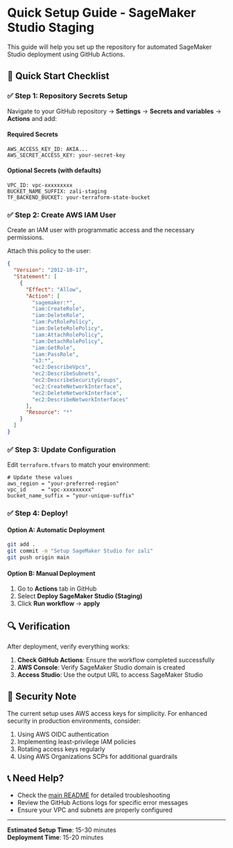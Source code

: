 # Quick Setup Guide - SageMaker Studio Staging

This guide will help you set up the repository for automated SageMaker Studio deployment using GitHub Actions.

## 🚀 Quick Start Checklist

### ✅ Step 1: Repository Secrets Setup

Navigate to your GitHub repository → **Settings** → **Secrets and variables** → **Actions** and add:

#### Required Secrets
```
AWS_ACCESS_KEY_ID: AKIA...
AWS_SECRET_ACCESS_KEY: your-secret-key
```

#### Optional Secrets (with defaults)
```
VPC_ID: vpc-xxxxxxxxx
BUCKET_NAME_SUFFIX: zali-staging
TF_BACKEND_BUCKET: your-terraform-state-bucket
```

### ✅ Step 2: Create AWS IAM User

Create an IAM user with programmatic access and the necessary permissions.

Attach this policy to the user:

```json
{
  "Version": "2012-10-17",
  "Statement": [
    {
      "Effect": "Allow",
      "Action": [
        "sagemaker:*",
        "iam:CreateRole",
        "iam:DeleteRole",
        "iam:PutRolePolicy",
        "iam:DeleteRolePolicy",
        "iam:AttachRolePolicy",
        "iam:DetachRolePolicy",
        "iam:GetRole",
        "iam:PassRole",
        "s3:*",
        "ec2:DescribeVpcs",
        "ec2:DescribeSubnets",
        "ec2:DescribeSecurityGroups",
        "ec2:CreateNetworkInterface",
        "ec2:DeleteNetworkInterface",
        "ec2:DescribeNetworkInterfaces"
      ],
      "Resource": "*"
    }
  ]
}
```

### ✅ Step 3: Update Configuration

Edit `terraform.tfvars` to match your environment:

```hcl
# Update these values
aws_region = "your-preferred-region"
vpc_id     = "vpc-xxxxxxxxx"
bucket_name_suffix = "your-unique-suffix"
```

### ✅ Step 4: Deploy!

#### Option A: Automatic Deployment
```bash
git add .
git commit -m "Setup SageMaker Studio for zali"
git push origin main
```

#### Option B: Manual Deployment
1. Go to **Actions** tab in GitHub
2. Select **Deploy SageMaker Studio (Staging)**
3. Click **Run workflow** → **apply**

## 🔍 Verification

After deployment, verify everything works:

1. **Check GitHub Actions**: Ensure the workflow completed successfully
2. **AWS Console**: Verify SageMaker Studio domain is created
3. **Access Studio**: Use the output URL to access SageMaker Studio

## 🔐 Security Note

The current setup uses AWS access keys for simplicity. For enhanced security in production environments, consider:

1. Using AWS OIDC authentication
2. Implementing least-privilege IAM policies
3. Rotating access keys regularly
4. Using AWS Organizations SCPs for additional guardrails

## 📞 Need Help?

- Check the [main README](README.md) for detailed troubleshooting
- Review the GitHub Actions logs for specific error messages
- Ensure your VPC and subnets are properly configured

---

**Estimated Setup Time**: 15-30 minutes  
**Deployment Time**: 15-20 minutes
